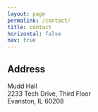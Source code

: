 ```yaml
---
layout: page
permalink: /contact/
title: contact
horizontal: false
nav: true
---
```

<style>
/* Set the size of the div element that contains the map */
#map {
  height: 400px;
  /* The height is 400 pixels */
  width: 100%;
  /* The width is the width of the web page */
}</style>
<script>
    // Initialize and add the map
function initMap() {
  // The location of Uluru
  const uluru = { lat: 42.0578065, lng: -87.676213 };
  // The map, centered at Uluru
  const map = new google.maps.Map(document.getElementById("map"), {
    zoom: 4,
    center: uluru,
  });
  // The marker, positioned at Uluru
  const marker = new google.maps.Marker({
    position: uluru,
    map: map,
  });
}

window.initMap = initMap;
</script>
<h2>Address</h2>
Mudd Hall <br>
2233 Tech Drive, Third Floor <br>
Evanston, IL 60208
<div id="map"></div>
<script
      src="https://maps.googleapis.com/maps/api/js?key=AIzaSyAPmWWlXbEAkCGlaNN3Ov_cnPVwLgwIAzs&callback=initMap&v=weekly"
      defer
    ></script>
